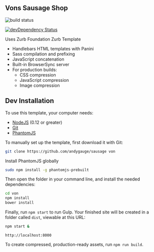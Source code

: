 Vons Sausage Shop
-----------------

![build status](https://travis-ci.org/AndyGauge/sausage.svg)

[![devDependency Status](https://david-dm.org/zurb/foundation-zurb-template/dev-status.svg)](https://david-dm.org/zurb/foundation-zurb-template#info=devDependencies)

Uses Zurb Foundation Zurb Template
- Handlebars HTML templates with Panini
- Sass compilation and prefixing
- JavaScript concatenation
- Built-in BrowserSync server
- For production builds:
  - CSS compression
  - JavaScript compression
  - Image compression

## Dev Installation

To use this template, your computer needs:

- [NodeJS](https://nodejs.org/en/) (0.12 or greater)
- [Git](https://git-scm.com/)
- [PhantomJS](https://phantomjs.org/)

To manually set up the template, first download it with Git:

```bash
git clone https://github.com/andygauge/sausage von
```

Install PhantomJS globally

```bash
sudo npm install -g phantomjs-prebuilt
```

Then open the folder in your command line, and install the needed dependencies:

```bash
cd von
npm install
bower install
```

Finally, run `npm start` to run Gulp. Your finished site will be created in a folder called `dist`, viewable at this URL:

```bash
npm start &
```

```
http://localhost:8000
```

To create compressed, production-ready assets, run `npm run build`.
